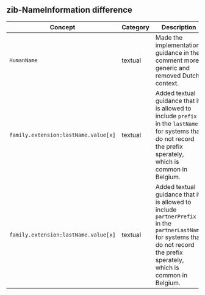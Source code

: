 ## zib-NameInformation difference

| Concept         | Category          | Description                             | 
|-----------------|-------------------|-----------------------------------------|
|`HumanName ` | textual | Made the implementation guidance in the comment more generic and removed Dutch context. |
|`family.extension:lastName.value[x]` | textual | Added textual guidance that it is allowed to include `prefix` in the `lastName` for systems that do not record the prefix sperately, which is common in Belgium. |
|`family.extension:lastName.value[x]` | textual | Added textual guidance that it is allowed to include `partnerPrefix` in the `partnerLastName` for systems that do not record the prefix sperately, which is common in Belgium. |